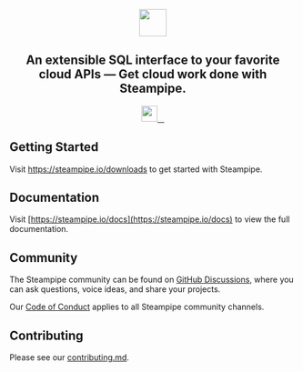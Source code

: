 <p align="center">
  <a href="https://steampipe.io">
    <img src="https://steampipe.io/images/steampipe_logo_wordmark_color.svg" height="48">
  </a>
  <h2 align="center">An extensible SQL interface to your favorite cloud APIs — Get cloud work done with Steampipe.</h2>
</p>

<p align="center">
  <a aria-label="Turbot logo" href="https://turbot.com">
    <img src="https://steampipe.io/images/made-by-turbot-badge.svg" height="28">
  </a>
  <a aria-label="Steampipe version" href="https://steampipe.io/download">
    <img alt="" src="https://img.shields.io/static/v1?label=steampipe&message=v0.1.0&style=for-the-badge&labelColor=000000&color=C7272E">
  </a>
  <a aria-label="License" href="https://github.com/turbot/steampipe/license.md">
    <img alt="" src="https://img.shields.io/static/v1?label=license&message=mozilla&style=for-the-badge&labelColor=000000&color=27C7C0">
  </a>
  <a aria-label="Join the community on GitHub" href="https://github.com/turbot/steampipe/discussions">
    <img alt="" src="https://img.shields.io/badge/Join%20the%20community-1D3C71.svg?style=for-the-badge&logo=GitHub&labelColor=000000&logoWidth=20">
  </a>
</p>

## Getting Started

Visit <a aria-label="download steampipe" href="https://steampipe.io/downloads">https://steampipe.io/downloads</a> to get started with Steampipe.

## Documentation

Visit [https://steampipe.io/docs](https://steampipe.io/docs) to view the full documentation.

## Community

The Steampipe community can be found on [GitHub Discussions](https://github.com/turbot/steampipe/discussions), where you can ask questions, voice ideas, and share your projects.

Our [Code of Conduct](https://github.com/turbot/steampipe/CODE_OF_CONDUCT.md) applies to all Steampipe community channels.

## Contributing

Please see our [contributing.md](/contributing.md).
